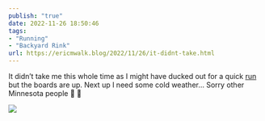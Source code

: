 ```yaml
---
publish: "true"
date: 2022-11-26 18:50:46
tags:
- "Running"
- "Backyard Rink"
url: https://ericmwalk.blog/2022/11/26/it-didnt-take.html
---
```

It didn’t take me this whole time as I might have ducked out for a quick [run](https://ericmwalk.blog/2022/11/26/such-nice-weather.html) but the boards are up. Next up I need some cold weather… Sorry other Minnesota people 🧊 😬


![](https://ericmwalk.blog/uploads/2022/c2e1963b11.jpg)